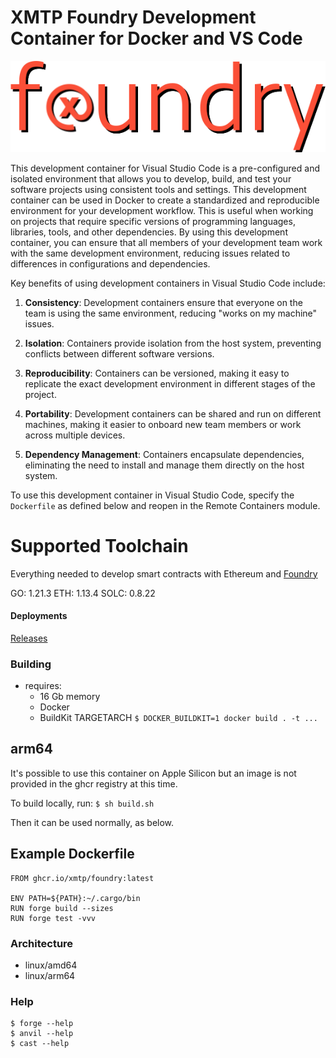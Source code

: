 # XMTP Foundry Development Container for Docker and VS Code

![Foundry](foundry.png)

This development container for Visual Studio Code is a pre-configured and isolated environment that allows you to develop, build, and test your software projects using consistent tools and settings.   This development container can be used in Docker to create a standardized and reproducible environment for your development workflow. This is useful when working on projects that require specific versions of programming languages, libraries, tools, and other dependencies. By using this development container, you can ensure that all members of your development team work with the same development environment, reducing issues related to differences in configurations and dependencies.

Key benefits of using development containers in Visual Studio Code include:

1. **Consistency**: Development containers ensure that everyone on the team is using the same environment, reducing "works on my machine" issues.

2. **Isolation**: Containers provide isolation from the host system, preventing conflicts between different software versions.

3. **Reproducibility**: Containers can be versioned, making it easy to replicate the exact development environment in different stages of the project.

4. **Portability**: Development containers can be shared and run on different machines, making it easier to onboard new team members or work across multiple devices.

5. **Dependency Management**: Containers encapsulate dependencies, eliminating the need to install and manage them directly on the host system.

To use this development container in Visual Studio Code, specify the `Dockerfile` as defined below and reopen in the Remote Containers module.

# Supported Toolchain

Everything needed to develop smart contracts with Ethereum and [Foundry](https://github.com/foundry-rs/foundry)

GO: 1.21.3
ETH: 1.13.4
SOLC: 0.8.22

#### Deployments 

[Releases](https://github.com/xmtp/foundry/pkgs/container/foundry)

### Building

* requires:
  - 16 Gb memory
  - Docker  
  - BuildKit TARGETARCH
   `$ DOCKER_BUILDKIT=1 docker build . -t ... `


## arm64

  It's possible to use this container on Apple Silicon but an image is not provided in the ghcr registry at this time.

  To build locally, run:
  ` $ sh build.sh `

  Then it can be used normally, as below.

## Example Dockerfile

```
FROM ghcr.io/xmtp/foundry:latest

ENV PATH=${PATH}:~/.cargo/bin
RUN forge build --sizes
RUN forge test -vvv
```

### Architecture
* linux/amd64
* linux/arm64

### Help

```shell
$ forge --help
$ anvil --help
$ cast --help
```
